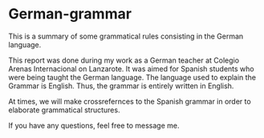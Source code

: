 # German-grammar
This is a summary of some grammatical rules consisting in the German language.

This report was done during my work as a German teacher at Colegio Arenas Internacional on Lanzarote.
It was aimed for Spanish students who were being taught the German language.
The language used to explain the Grammar is English. Thus, the grammar is entirely written in English.

At times, we will make crossrefernces to the Spanish grammar in order to elaborate grammatical structures.

If you have any questions, feel free to message me.
